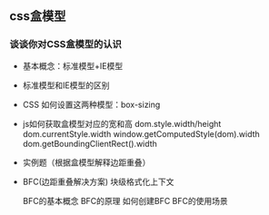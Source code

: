 ## css盒模型

### 谈谈你对CSS盒模型的认识
- 基本概念：标准模型+IE模型

- 标准模型和IE模型的区别

- CSS 如何设置这两种模型：box-sizing
- js如何获取盒模型对应的宽和高 
  dom.style.width/height
  dom.currentStyle.width
  window.getComputedStyle(dom).width
  dom.getBoundingClientRect().width
- 实例题（根据盒模型解释边距重叠）
- BFC(边距重叠解决方案)
  块级格式化上下文

  BFC的基本概念
  BFC的原理
  如何创建BFC
  BFC的使用场景

  